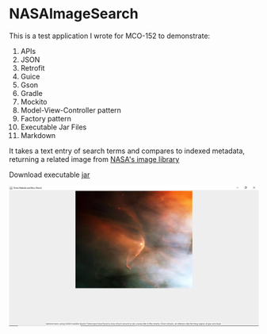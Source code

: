 # NASAImageSearch

This is a test application I wrote for MCO-152 to demonstrate:

1. APIs
2. JSON
3. Retrofit
4. Guice
5. Gson
6. Gradle
7. Mockito
8. Model-View-Controller pattern
9. Factory pattern
10. Executable Jar Files
11. Markdown

It takes a text entry of search terms and compares to indexed metadata, returning a related image from [NASA's image library](https://api.nasa.gov/)

Download executable [jar](https://github.com/TamarAuf/NASAImageSearch/blob/master/build/libs/NASAImages-1.0-SNAPSHOT.jar)

![image](https://github.com/TamarAuf/NASAImageSearch/blob/master/Screenshot%202020-06-07%2002.18.28.png)
